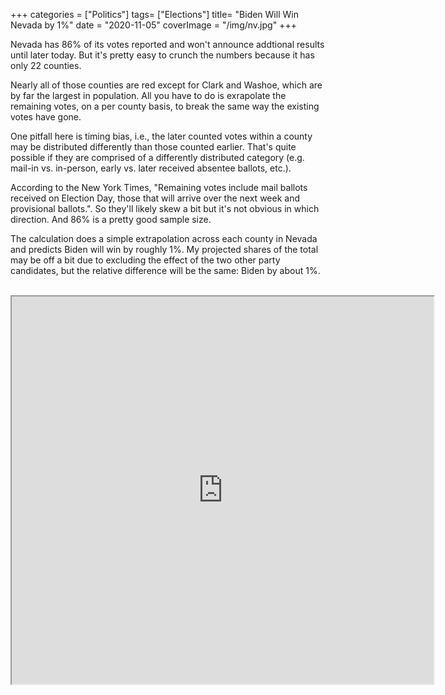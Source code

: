 +++
categories = ["Politics"]
tags= ["Elections"]
title= "Biden Will Win Nevada by 1%"
date = "2020-11-05"
coverImage = "/img/nv.jpg"
+++

Nevada has 86% of its votes reported and won't announce addtional results until later today. But it's pretty easy to crunch the numbers because it has only 22 counties.

<!--more-->

Nearly all of those counties are red except for Clark and Washoe, which are by far the largest in population. All you have to do is exrapolate the remaining votes, on a per county basis, to break the same way the existing votes have gone.

One pitfall here is timing bias, i.e., the later counted votes within a county may be distributed differently than those counted earlier. That's quite possible if they are comprised of a differently distributed category (e.g. mail-in vs. in-person, early vs. later received absentee ballots, etc.). 

According to the New York Times, "Remaining votes include mail ballots received on Election Day, those that will arrive over the next week and provisional ballots.". So they'll likely skew a bit but it's not obvious in which direction. And 86% is a pretty good sample size. 

The calculation does a simple extrapolation across each county in Nevada and predicts Biden will win by roughly 1%. My projected shares of the total may be off a bit due to excluding the effect of the two other party candidates, but the relative difference will be the same: Biden by about 1%.

<br>

<iframe height=620 width=675 src="https://docs.google.com/spreadsheets/d/e/2PACX-1vRpz1xYBSI5aU5NfFrShclvVOngjRpMafPesYkZdu3n3W8-EHdcxFdRT69Pgz5xlqbc-xjkobRrlfT9/pubhtml?gid=0&amp;single=true&amp;widget=true&amp;headers=false"></iframe>
